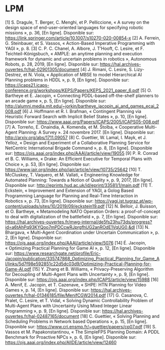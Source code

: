 # LPM

[1] S. Dragule, T. Berger, C. Menghi, et P. Pelliccione, « A survey on the design space of end-user-oriented languages for specifying robotic missions », p. 36, [En ligne]. Disponible sur: https://link.springer.com/article/10.1007/s10270-020-00854-x
[2] A. Ferrein, G. Steinbauer, et S. Vassos, « Action-Based Imperative Programming with YAGI », p. 8.
[3] C. P. C. Chanel, A. Albore, J. T’Hooft, C. Lesire, et F. Teichteil-Königsbuch, « AMPLE: an anytime planning and execution framework for dynamic and uncertain problems in robotics », Autonomous Robots, p. 28, 2019, [En ligne]. Disponible sur: https://hal.archives-ouvertes.fr/hal-02901305/document
[4] J. Rimani, C. Lesire, S. Lizy-Destrez, et N. Viola, « Application of MBSE to model Hierarchical AI Planning problems in HDDL », p. 9, [En ligne]. Disponible sur: https://icaps21.icaps-conference.org/workshops/KEPS/Papers/KEPS_2021_paper_6.pdf
[5] O. Bartheye et É. Jacopin, « Connecting PDDL-based off-the-shelf planners to an arcade game », p. 5, [En ligne]. Disponible sur: http://alumni.media.mit.edu/~jorkin/bartheye_jacopin_ai_and_games_ecai_2008.pdf
[6] J. Hoffmann et R. I. Brafman, « Contingent Planning via Heuristic Forward Search with Implicit Belief States », p. 10, [En ligne]. Disponible sur: https://www.aaai.org/Papers/ICAPS/2005/ICAPS05-008.pdf
[7] A. Torreño, E. Onaindia, A. Komenda, et M. Štolba, « Cooperative Multi-Agent Planning: A Survey ». 24 novembre 2017. [En ligne]. Disponible sur: http://arxiv.org/abs/1711.09057
[8] C. Guettier, W. Lamal, I. Mayk, et J. Yelloz, « Design and Experiment of a Collaborative Planning Service for NetCentric International Brigade Command », p. 8, [En ligne]. Disponible sur: https://ojs.aaai.org/index.php/AAAI/article/view/19055
[9] P. R. Conrad et B. C. Williams, « Drake: An Eﬃcient Executive for Temporal Plans with Choice », p. 53, [En ligne]. Disponible sur: https://www.jair.org/index.php/jair/article/view/10735/25642
[10] T. McCluskey, T. Vaquero, et M. Vallati, « Engineering Knowledge for Automated Planning: Towards a Notion of Quality », p. 9, 2017, [En ligne]. Disponible sur: http://eprints.hud.ac.uk/id/eprint/33581/1/main.pdf
[11] T. Eckstein, « Improvement and Extension of YAGI, a Golog Based Programming Language for Planning and Real-Time Interaction in Robotics », p. 73, [En ligne]. Disponible sur: https://yagi.ist.tugraz.at/wp-content/uploads/sites/10/2019/09/eckstein19.pdf
[12] N. Belloir, J. Buisson, et O. Bartheye, « Metamodeling NATO Operation Orders: a proof-of-concept to deal with digitalization of the battlefield », p. 7, [En ligne]. Disponible sur: https://hal.archives-ouvertes.fr/mwg-internal/de5fs23hu73ds/progress?id=a6tAhPq93KYQoo7mPDCcwRJprgfhUG2anROdE1VqUG0,&dl
[13] N. Bhargava, « Multi-Agent Coordination under Uncertain Communication », p. 2, [En ligne]. Disponible sur: https://ojs.aaai.org/index.php/AAAI/article/view/5076
[14] É. Jacopin, « Optimizing Practical Planning for Game AI », p. 12, [En ligne]. Disponible sur: https://www.researchgate.net/profile/Eric-Jacopin/publication/335747868_Optimizing_Practical_Planning_for_Game_AI/links/5d7f98e592851c22d5dc03d9/Optimizing-Practical-Planning-for-Game-AI.pdf
[15] Y. Zhang et B. Williams, « Privacy-Preserving Algorithm for Decoupling of Multi-Agent Plans with Uncertainty », p. 9, [En ligne]. Disponible sur: https://ojs.aaai.org/index.php/ICAPS/article/view/15988
[16] A. Menif, E. Jacopin, et T. Cazenave, « SHPE: HTN Planning for Video Games », p. 14, [En ligne]. Disponible sur: https://hal.archives-ouvertes.fr/hal-01346185/file/MenifCGW2014.pdf
[17] G. Casanova, C. Pralet, C. Lesire, et T. Vidal, « Solving Dynamic Controllability Problem of Multi-Agent Plans with Uncertainty Using Mixed Integer Linear Programming », p. 9, [En ligne]. Disponible sur: https://hal.archives-ouvertes.fr/hal-02487165/document
[18] C. Guettier, « Solving Planning and Scheduling Problems in Network based Operations », p. 15, [En ligne]. Disponible sur: https://www.cri.ensmp.fr/~guettier/papers/cp07.pdf
[19] S. Vassos et M. Papakonstantinou, « The SimpleFPS Planning Domain: A PDDL Benchmark for Proactive NPCs », p. 6, [En ligne]. Disponible sur: https://ojs.aaai.org/index.php/AIIDE/article/view/12460
